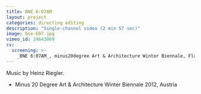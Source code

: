 ```yaml
---
title: BNE 6:07AM
layout: project
categories: directing editing
description: "Single-channel video (2 min 57 sec)"
image: bne-607.jpg
vimeo_id: 24643069
cv:
  screening: >-
    _BNE 6:07AM_, minus20degree Art & Architecture Winter Biennale, Flachau, Austria
---
```

Music by Heinz Riegler.

- Minus 20 Degree Art & Architecture Winter Biennale 2012, Austria
